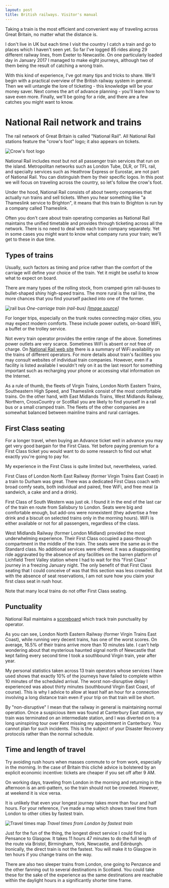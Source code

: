 ```yaml
---
layout: post
title: British railways. Visitor's manual
---
```


Taking a train is the most efficient and convenient way of traveling across Great Britain, no matter what the distance is.  

I don't live in UK but each time I visit the country I catch a train and go to places which I haven't seen yet. So far I've logged 85 rides along 29 different railway lines, from Exeter to Newcastle. On one particularly loaded day in January 2017 I managed to make eight journeys, although two of them being the result of catching a wrong train. 

With this kind of experience, I've got many tips and tricks to share. We'll  begin with a practical overview of the British railway system in general. Then we will untangle the lore of ticketing - this knowledge will be your money saver. Next comes the art of advance planning - you'll learn how to save even more. Finally, we'll be going for a ride, and there are a few catches you might want to know.



National Rail network and trains
================================

The rail network of Great Britain is called "National Rail". All National Rail stations feature the "crow's foot" logo; it also appears on tickets. 

![Crow's foot logo](/images/uk/rail/National_Rail_logo_red.png)

National Rail includes most but not all passenger train services that run on the island.  Metropolitan networks such as London Tube, DLR, or TFL rail, and specialty services such as Heathrow Express or Eurostar, are not part of National Rail. You can distinguish them by their specific logos.  In this post we will focus on traveling across the country, so let's follow the crow's foot.

Under the hood, National Rail consists of about twenty companies that actually run trains and sell tickets. When you hear something like "a Thameslink service to Brighton", it means that this train to Brighton is run by a company called Thameslink.

Often you don't care about train operating companies as National Rail maintains the unified timetable and provides through ticketing across all the network. There is no need to deal with each train company separately. Yet in some cases you might want to know what company runs your train; we'll get to these in due time.

Types of trains
---------------

Usually, such factors as timing and price rather than the comfort of the carriage will define your choice of the train. Yet it might be useful to know what to expect on board.

There are many types of the rolling stock, from cramped grim rail-buses to bullet-shaped shiny high-speed trains. The more rural is the rail line, the more chances that you find yourself packed into one of the former.

![rail bus](/images/uk/rail/rail_bus.jpg)
*One-carriage train (rail-bus) [[Image source](https://www.flickr.com/photos/markegdell/31732022194/in/photostream/)]*

For longer trips, especially on the trunk routes connecting major cities, you may expect modern comforts. These include power outlets, on-board WiFi, a buffet or the trolley service.  

Not every train operator provides the entire range of the above. Sometimes  power outlets are very scarce.  Sometimes WiFi is absent or not free of charge. On [National Rail web site](http://www.nationalrail.co.uk/stations_destinations/44866.aspx) there is a summary of WiFi availability on the trains of different operators. For more details about train's facilities you may consult websites of individual train companies. However, even if a facility is listed available I wouldn't rely on it as the last resort for something important such as recharging your phone or accessing vital information on the Internet.

As a rule of thumb, the fleets of Virgin Trains, London North Eastern Trains, Southeastern High Speed, and Thameslink consist of the most comfortable trains. On the other hand, with East Midlands Trains, West Midlands Railway, Northern, CrossCountry or ScotRail you are likely to find yourself in a rail bus or a small cramped train. The fleets of the other companies are somewhat balanced between mainline trains and rural carriages.


First Class seating
-------------------

For a longer travel, when buying an Advance ticket well in advance you may get very good bargain for the First Class. Yet before paying premium for a First Class ticket you would want to do some research to find out what exactly you're going to pay for.

My experience in the First Class is quite limited but, nevertheless, varied.

First Class of London North East Railway (former Virgin Trains East Coast) in a train to Durham was great. There was a dedicated First Class coach with broad comfy seats, both individual and paired, free WiFi, and free meal (a sandwich, a cake and and a drink). 

First Class of South Western was just ok. I found it in the end of the last car of the train en route from Salisbury to London. Seats were big and comfortable enough, but add-ons were nonexistent  (they advertise a free drink and a biscuit on selected trains only in the morning hours). WiFi is either available or not for all passengers, regardless of the class. 

West Midlands Railway (former London Midland) provided the most underwhelming experience. Their First Class occupied a pass-through compartment in the middle of the train. The seats were the same as in the Standard class. No additional services were offered.  It was a disappointing ride aggravated by the absence of any facilities on the barren platform of Lichfield Trent Valley station where I had to wait for this "First Class" journey in a freezing January night. The only benefit of that First Class seating that I could conceive of was that this section was less crowded. But with the absence of seat reservations, I am not sure how you claim your first class seat in rush hour.

Note that many local trains do not offer First Class seating. 

Punctuality
-----------

National Rail maintains a [scoreboard](https://www.networkrail.co.uk/who-we-are/how-we-work/performance/public-performance-measure/) which track train punctuality by operator. 

As you can see, London North Eastern Railway (former Virgin Trains East Coast), while running very decent trains, has one of the worst scores. On average, 16.5% of their trains arrive more than 10 minutes late.  I can't help wondering about that mysterious haunted signal north of Newcastle that kept failing every second time I took a southbound Virgin train, year after year. 

My personal statistics taken across 13 train operators whose services I have used shows that exactly 10% of the journeys have failed to complete within 10 minutes of the scheduled arrival. The worst non-disruptive delay I experienced was about thirty minutes (southbound Virgin East Coast, of course). This is why I advice to allow at least half an hour for a connection involving a long distance train even if your trip on that train will be short. 

By "non-disruptive" I mean that the railway in general is maintaining normal operation. Once a suspicious item was found at Canterbury East station, my train was terminated on an intermediate station, and I was diverted on to a long uninspiring tour over Kent missing my appointment in Canterbury. You cannot plan for such incidents. This is the subject of your Disaster Recovery protocols rather than the normal schedule.

Time and length of travel
-------------------------

Try avoiding rush hours when masses commute to or from work, especially in the morning. In the case of Britain this cliché advice is bolstered by an explicit economic incentive: tickets are cheaper if you set off after 9 AM.

On working days, traveling from London in the morning and returning in the afternoon is an anti-pattern, so the train should not be crowded. However, at weekend it is vice versa.

It is unlikely that even your longest journey takes more than four and half hours. For your reference, I've made a map which shows travel time from London to other cities by fastest train.

![Travel times map](/images/uk/rail/travel_times_map.png)
*Travel times from London by fastest train*

Just for the fun of the thing, the longest direct service I could find is Pensance to Glasgow. It takes 11 hours 47 minutes to do the full length of the route via Bristol, Birmingham, York, Newcastle, and Edinburgh. Ironically, the direct train is not the fastest. You will make it to Glasgow in ten hours if you change trains on the way.  

There are also two sleeper trains from London, one going to Penzance and the other fanning out to several destinations in Scotland. You could take these  for the sake of the experience as the same destinations are reachable within the daylight hours in a significantly shorter time frame. 

